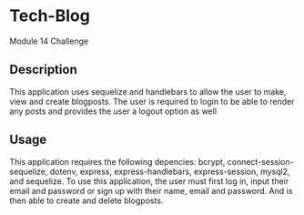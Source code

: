 # Tech-Blog
Module 14 Challenge
## Description 
This application uses sequelize and handlebars to allow the user to make, view and create blogposts. The user is required to login to be able to render any posts and provides the user a logout option as well
## Usage
This application requires the following depencies: bcrypt, connect-session-sequelize, dotenv, express, express-handlebars, express-session, mysql2, and sequelize. To use this application, the user must first log in, input their email and password or sign up with their name, email and password. And is then able to create and delete blogposts.
 
